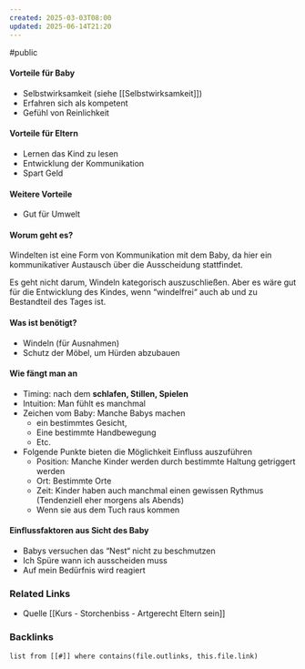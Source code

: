 ```yaml
---
created: 2025-03-03T08:00
updated: 2025-06-14T21:20
---
```

#public

#### Vorteile für Baby
- Selbstwirksamkeit (siehe [[Selbstwirksamkeit]])
- Erfahren sich als kompetent
- Gefühl von Reinlichkeit

#### Vorteile für Eltern
- Lernen das Kind zu lesen
- Entwicklung der Kommunikation
- Spart Geld

#### Weitere Vorteile
- Gut für Umwelt

#### Worum geht es?
Windelten ist eine Form von Kommunikation mit dem Baby, da hier ein kommunikativer Austausch über die Ausscheidung stattfindet.

Es geht nicht darum, Windeln kategorisch auszuschließen. Aber es wäre gut für die Entwicklung des Kindes, wenn “windelfrei“ auch ab und zu Bestandteil des Tages ist.
#### Was ist benötigt?
- Windeln (für Ausnahmen)
- Schutz der Möbel, um Hürden abzubauen

#### Wie fängt man an
- Timing: nach dem **schlafen, Stillen, Spielen**
- Intuition: Man fühlt es manchmal
- Zeichen vom Baby: Manche Babys machen
	- ein bestimmtes Gesicht,
	- Eine bestimmte Handbewegung
	- Etc.
- Folgende Punkte bieten die Möglichkeit Einfluss auszuführen
	- Position: Manche Kinder werden durch bestimmte Haltung getriggert werden
	- Ort: Bestimmte Orte
	- Zeit: Kinder haben auch manchmal einen gewissen Rythmus (Tendenziell eher morgens als Abends)
	- Wenn sie aus dem Tuch raus kommen

#### Einflussfaktoren aus Sicht des Baby
- Babys versuchen das “Nest“ nicht zu beschmutzen
- Ich Spüre wann ich ausscheiden muss
- Auf mein Bedürfnis wird reagiert

### Related Links
- Quelle [[Kurs - Storchenbiss - Artgerecht Eltern sein]]

### Backlinks
```dataview 
list from [[#]] where contains(file.outlinks, this.file.link)
```


